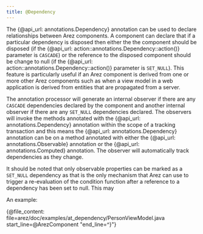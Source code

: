 ```yaml
---
title: @Dependency
---
```


The {@api_url: annotations.Dependency} annotation can be used to declare relationships between Arez
components. A component can declare that if a particular dependency is disposed then either the the component
should be disposed (if the {@api_url: action::annotations.Dependency::action()} parameter is `CASCADE`) or
the reference to the disposed component should be change to null (if the {@api_url: action::annotations.Dependency::action()}
parameter is `SET_NULL`). This feature is particularly useful if an Arez component is derived from one or
more other Arez components such as when a view model in a web application is derived from entities that
are propagated from a server.

The annotation processor will generate an internal observer if there are any `CASCADE` dependencies declared
by the component and another internal observer if there are any `SET_NULL` dependencies declared. The observers
will invoke the methods annotated with the {@api_url: annotations.Dependency} annotation within the scope of
a tracking transaction and this means the {@api_url: annotations.Dependency} annotation can be on a method
annotated with either the {@api_url: annotations.Observable} annotation or the {@api_url: annotations.Computed}
annotation. The observer will automatically track dependencies as they change.

It should be noted that only observable properties can be marked as a `SET_NULL` dependency as that is the
only mechanism that Arez can use to trigger a re-evaluation of the condition function after a reference to
a dependency has been set to null. This may 

An example:

{@file_content: file=arez/doc/examples/at_dependency/PersonViewModel.java start_line=@ArezComponent "end_line=^}"}
